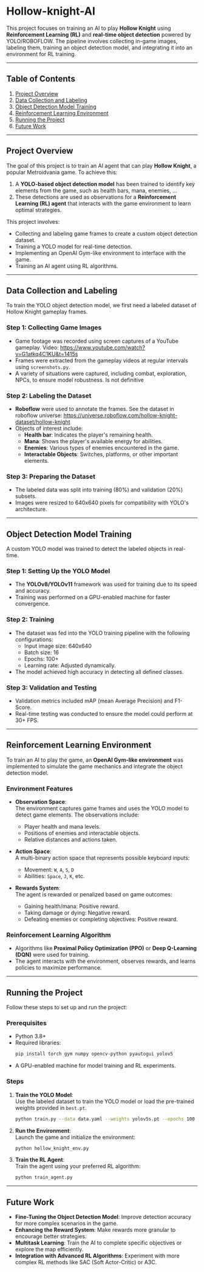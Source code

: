 # Hollow-knight-AI

This project focuses on training an AI to play **Hollow Knight** using **Reinforcement Learning (RL)** and **real-time object detection** powered by YOLO/ROBOFLOW. The pipeline involves collecting in-game images, labeling them, training an object detection model, and integrating it into an environment for RL training.

---

## Table of Contents

1. [Project Overview](#project-overview)  
2. [Data Collection and Labeling](#data-collection-and-labeling)  
3. [Object Detection Model Training](#object-detection-model-training)  
4. [Reinforcement Learning Environment](#reinforcement-learning-environment)  
5. [Running the Project](#running-the-project)  
6. [Future Work](#future-work)  

---

## Project Overview

The goal of this project is to train an AI agent that can play **Hollow Knight**, a popular Metroidvania game. To achieve this:
1. A **YOLO-based object detection model** has been trained to identify key elements from the game, such as health bars, mana, enemies, ...
2. These detections are used as observations for a **Reinforcement Learning (RL) agent** that interacts with the game environment to learn optimal strategies.

This project involves:
- Collecting and labeling game frames to create a custom object detection dataset.
- Training a YOLO model for real-time detection.
- Implementing an OpenAI Gym-like environment to interface with the game.
- Training an AI agent using RL algorithms.

---

## Data Collection and Labeling

To train the YOLO object detection model, we first need a labeled dataset of Hollow Knight gameplay frames.

### Step 1: Collecting Game Images
- Game footage was recorded using screen captures of a YouTube gameplay. Video: https://www.youtube.com/watch?v=G1atkq4C1KU&t=1415s
- Frames were extracted from the gameplay videos at regular intervals using `screenshots.py`.  
- A variety of situations were captured, including combat, exploration, NPCs, to ensure model robustness. Is not definitive

### Step 2: Labeling the Dataset
- **Roboflow** were used to annotate the frames. See the dataset in roboflow universe: https://universe.roboflow.com/hollow-knight-dataset/hollow-knight 
- Objects of interest include:
  - **Health bar**: Indicates the player's remaining health.
  - **Mana**: Shows the player's available energy for abilities.
  - **Enemies**: Various types of enemies encountered in the game.
  - **Interactable Objects**: Switches, platforms, or other important elements.  

### Step 3: Preparing the Dataset
- The labeled data was split into training (80%) and validation (20%) subsets.  
- Images were resized to 640x640 pixels for compatibility with YOLO's architecture.

---

## Object Detection Model Training

A custom YOLO model was trained to detect the labeled objects in real-time.  

### Step 1: Setting Up the YOLO Model
- The **YOLOv8/YOLOv11** framework was used for training due to its speed and accuracy.  
- Training was performed on a GPU-enabled machine for faster convergence.  

### Step 2: Training
- The dataset was fed into the YOLO training pipeline with the following configurations:
  - Input image size: 640x640
  - Batch size: 16
  - Epochs: 100+
  - Learning rate: Adjusted dynamically.  
- The model achieved high accuracy in detecting all defined classes.

### Step 3: Validation and Testing
- Validation metrics included mAP (mean Average Precision) and F1-Score.  
- Real-time testing was conducted to ensure the model could perform at 30+ FPS.

---

## Reinforcement Learning Environment

To train an AI to play the game, an **OpenAI Gym-like environment** was implemented to simulate the game mechanics and integrate the object detection model.

### Environment Features
- **Observation Space**:  
  The environment captures game frames and uses the YOLO model to detect game elements. The observations include:
  - Player health and mana levels.
  - Positions of enemies and interactable objects.
  - Relative distances and actions taken.
  
- **Action Space**:  
  A multi-binary action space that represents possible keyboard inputs:
  - Movement: `W`, `A`, `S`, `D`
  - Abilities: `Space`, `J`, `K`, etc.

- **Rewards System**:  
  The agent is rewarded or penalized based on game outcomes:
  - Gaining health/mana: Positive reward.
  - Taking damage or dying: Negative reward.
  - Defeating enemies or completing objectives: Positive reward.

### Reinforcement Learning Algorithm
- Algorithms like **Proximal Policy Optimization (PPO)** or **Deep Q-Learning (DQN)** were used for training.  
- The agent interacts with the environment, observes rewards, and learns policies to maximize performance.

---

## Running the Project

Follow these steps to set up and run the project:

### Prerequisites
- Python 3.8+
- Required libraries:  
  ```bash
  pip install torch gym numpy opencv-python pyautogui yolov5
  ```
- A GPU-enabled machine for model training and RL experiments.

### Steps
1. **Train the YOLO Model**:  
   Use the labeled dataset to train the YOLO model or load the pre-trained weights provided in `best.pt`.  
   ```bash
   python train.py --data data.yaml --weights yolov5s.pt --epochs 100
   ```
2. **Run the Environment**:  
   Launch the game and initialize the environment:
   ```bash
   python hollow_knight_env.py
   ```
3. **Train the RL Agent**:  
   Train the agent using your preferred RL algorithm:
   ```bash
   python train_agent.py
   ```

---

## Future Work

- **Fine-Tuning the Object Detection Model**: Improve detection accuracy for more complex scenarios in the game.  
- **Enhancing the Reward System**: Make rewards more granular to encourage better strategies.  
- **Multitask Learning**: Train the AI to complete specific objectives or explore the map efficiently.  
- **Integration with Advanced RL Algorithms**: Experiment with more complex RL methods like SAC (Soft Actor-Critic) or A3C.  
